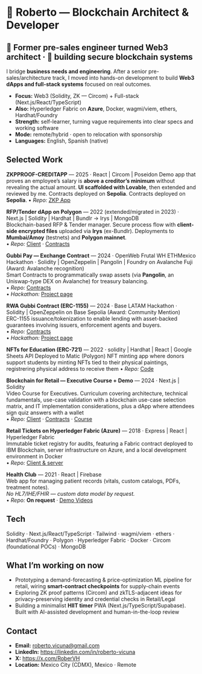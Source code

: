 # 👋 Roberto — Blockchain Architect & Developer

## 🧭 Former pre-sales engineer turned Web3 architect · 🔗 building secure blockchain systems

I bridge **business needs and engineering**. After a senior pre-sales/architecture track, I moved into hands-on development to build **Web3 dApps and full-stack systems** focused on real outcomes.

- **Focus:** Web3 (Solidity, ZK — Circom) + Full-stack (Next.js/React/TypeScript)
- **Also:** Hyperledger Fabric on **Azure**, Docker, wagmi/viem, ethers, Hardhat/Foundry
- **Strength:** self-learner, turning vague requirements into clear specs and working software
- **Mode:** remote/hybrid · open to relocation with sponsorship
- **Languages:** English, Spanish (native)

## Selected Work

**ZKPPROOF-CREDITAPP** — 2025 · React | Circom | Poseidon
Demo app that proves an employee’s salary is **above a creditor’s minimum** without revealing the actual amount. **UI scaffolded with Lovable**, then extended and reviewed by me.
Contracts deployed on **Sepolia**.
Contracts deployed on **Sepolia**.
• *Repo:*  [ZKP App](https://github.com/RoberVH/zkproof-creditapp)

**RFP/Tender dApp on Polygon** — 2022 (extended/migrated in 2023) · Next.js | Solidity | Hardhat | Bundlr → Irys | MongoDB  
Blockchain-based RFP & Tender manager. Secure process flow with **client-side encrypted files** uploaded via **Irys** (ex-Bundlr). Deployments to **Mumbai/Amoy** (testnets) and **Polygon mainnet**.  
• *Repo:* [Client](https://github.com/RoberVH/pro-pon-nextjs) · [Contracts](https://github.com/RoberVH/pro-pon-splited-contracts)

**Gubbi Pay — Exchange Contract** — 2024 · OpenWeb Frutal WH ETHMexico Hackathon · Solidity | OpenZeppelin | Pangolin | Foundry on Avalanche Fuji (Award: Avalanche recognition)  
Smart Contracts to programmatically swap assets (via **Pangolin**, an Uniswap-type DEX on Avalanche) for treasury balancing.  
• *Repo:* [Contracts](https://github.com/RoberVH/basedlatam-gubbiapp/tree/main/gubbi-contract-rwa)  
• *Hackathon:* [Project page](https://devpost.com/software/gubbi-pay?ref_content=my-projects-tab&ref_feature=my_projects)  

**RWA Gubbi Contract (ERC-1155)** — 2024 · Base LATAM Hackathon · Solidity | OpenZeppelin on Base Sepolia (Award: Community Mention)  
ERC-1155 issuance/tokenization to enable lending with asset-backed guarantees involving issuers, enforcement agents and buyers.  
• *Repo:* [Contracts](https://github.com/RoberVH/basedlatam-gubbiapp/tree/main/gubbi-contract-rwa)  
• *Hackathon:* [Project page](https://devfolio.co/projects/gubbi-app-542e)

**NFTs for Education (ERC-721)** — 2022 · solidity | Hardhat | React | Google Sheets API  Deployed to Matic (Polygon)
NFT minting app where donors support students by minting NFTs tied to their physical paintings, registrering physical address to receive them 
• *Repo:* [Code](https://github.com/RoberVH/la-buena-tierra-nft)

**Blockchain for Retail — Executive Course + Demo** — 2024 · Next.js | Solidity  
Video Course for Executives. Curriculum covering architecture, technical fundamentals, use-case validation with a blockchain use-case selection matrix, and IT implementation considerations, plus a dApp where attendees sign quiz answers with a wallet  
• *Repo:* [Client](https://github.com/RoberVH/crypto-ts-app) · [Contracts](https://github.com/RoberVH/trivias-contract-solidity) · [Course](https://campus.retailing.university/courses/IntroaBlockchain)

**Retail Tickets on Hyperledger Fabric (Azure)** — 2018 · Express | React | Hyperledger Fabric  
Immutable ticket registry for audits, featuring a Fabric contract deployed to IBM Blockchain, server infrastructure on Azure, and a local development environment in Docker  
• *Repo:* [Client & server](https://github.com/RoberVH/eterTicket)

**Health Club** — 2021 · React | Firebase  
Web app for managing patient records (vitals, custom catalogs, PDFs, treatment notes).  
*No HL7/IHE/FHIR — custom data model by request.*  
• *Repo:* **On request** · [Demo Videos](https://www.youtube.com/playlist?list=PLEC43mUb4h-tjAZrD3BdRTQGWn8liBdhX)

## Tech

Solidity · Next.js/React/TypeScript · Tailwind · wagmi/viem · ethers · Hardhat/Foundry · Polygon · Hyperledger Fabric · Docker · Circom (foundational POCs) · MongoDB

## What I’m working on now

- Prototyping a demand-forecasting & price-optimization ML pipeline for retail, wiring **smart-contract checkpoints** for supply-chain events
- Exploring ZK proof patterns (Circom) and zkTLS-adjacent ideas for privacy-preserving identity and credential checks in Retail/Legal
- Building a minimalist **HIIT timer** PWA (Next.js/TypeScript/Supabase). Built with AI-assisted development and human-in-the-loop review

## Contact

- **Email:** roberto.vicuna@gmail.com  
- **LinkedIn:** https://linkedin.com/in/roberto-vicuna  
- **X:** https://x.com/RoberVH  
- **Location:** Mexico City (CDMX), Mexico · Remote

  
